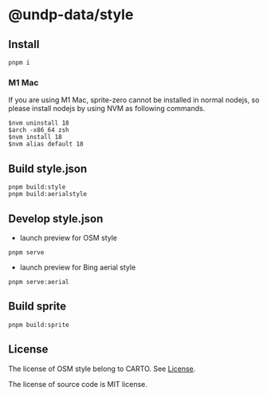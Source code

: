 # @undp-data/style

## Install

```shell
pnpm i
```

### M1 Mac

If you are using M1 Mac, sprite-zero cannot be installed in normal nodejs, so please install nodejs by using NVM as following commands.

```shell
$nvm uninstall 18
$arch -x86_64 zsh
$nvm install 18
$nvm alias default 18
```

## Build style.json

```shell
pnpm build:style
pnpm build:aerialstyle
```

## Develop style.json

- launch preview for OSM style

```shell
pnpm serve
```

- launch preview for Bing aerial style

```shell
pnpm serve:aerial
```

## Build sprite

```shell
pnpm build:sprite
```

## License

The license of OSM style belong to CARTO. See [License](./LICENSE).

The license of source code is MIT license.
